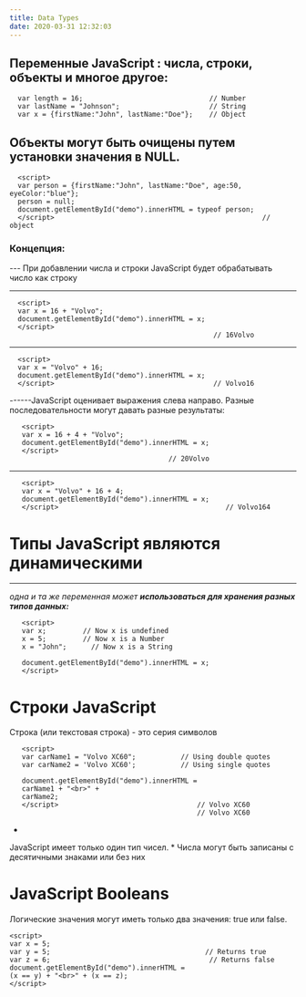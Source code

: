 ```yaml
---
title: Data Types
date: 2020-03-31 12:32:03
---
```

## Переменные JavaScript : числа, строки, объекты и многое другое:

      var length = 16;                               // Number
      var lastName = "Johnson";                      // String
      var x = {firstName:"John", lastName:"Doe"};    // Object

## Объекты могут быть очищены путем установки значения в NULL.

      <script>
      var person = {firstName:"John", lastName:"Doe", age:50, eyeColor:"blue"};
      person = null;
      document.getElementById("demo").innerHTML = typeof person;
      </script>                                                   // object

### Концепция:
--- При добавлении числа и строки JavaScript будет обрабатывать число как строку
_________________

      <script>
      var x = 16 + "Volvo";
      document.getElementById("demo").innerHTML = x;
      </script>                                      
                                                      // 16Volvo
---                                                     
      <script>
      var x = "Volvo" + 16;
      document.getElementById("demo").innerHTML = x;
      </script>                                       // Volvo16                            
------JavaScript оценивает выражения слева направо. Разные последовательности могут давать разные результаты:

       <script>
       var x = 16 + 4 + "Volvo";
       document.getElementById("demo").innerHTML = x;
       </script>  
                                           // 20Volvo
----------------------
       <script>
       var x = "Volvo" + 16 + 4;
       document.getElementById("demo").innerHTML = x;
       </script>                                         // Volvo164

# Типы JavaScript являются динамическими
------------------------------------------------------
_одна и та же переменная может **использоваться для хранения разных типов данных:**_

       <script>
       var x;         // Now x is undefined
       x = 5;         // Now x is a Number
       x = "John";      // Now x is a String

       document.getElementById("demo").innerHTML = x;
       </script>

# Строки JavaScript

Строка (или текстовая строка) - это серия символов

       <script>
       var carName1 = "Volvo XC60";           // Using double quotes
       var carName2 = 'Volvo XC60';           // Using single quotes

       document.getElementById("demo").innerHTML =
       carName1 + "<br>" + 
       carName2; 
       </script>                                  // Volvo XC60
                                                  // Volvo XC60 
* 
 JavaScript имеет только один тип чисел.
* 
 Числа могут быть записаны с десятичными знаками или без них

# JavaScript Booleans
Логические значения могут иметь только два значения: 
true или false.                                              
``` 
<script>
var x = 5; 
var y = 5;                                      // Returns true                                           
var z = 6;                                       // Returns false
document.getElementById("demo").innerHTML =
(x == y) + "<br>" + (x == z);
</script> 
```